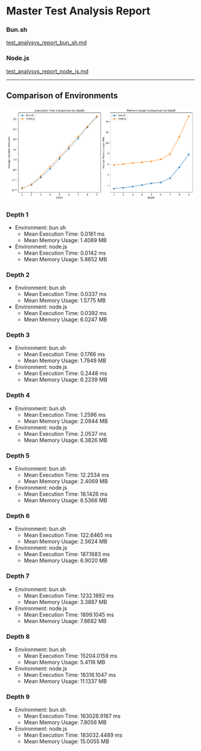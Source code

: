 # Master Test Analysis Report

### Bun.sh

[test_analysys_report_bun_sh.md](./test_analysys_report_bun_sh.md)

### Node.js

[test_analysys_report_node_js.md](./test_analysis_report_node.js.md)

---

## Comparison of Environments

![Comparison Graphs](./test_analysis_comparison_graphs.png)

### Depth 1

-   Environment: bun.sh
    -   Mean Execution Time: 0.0161 ms
    -   Mean Memory Usage: 1.4089 MB
-   Environment: node.js
    -   Mean Execution Time: 0.0142 ms
    -   Mean Memory Usage: 5.8652 MB

### Depth 2

-   Environment: bun.sh
    -   Mean Execution Time: 0.0337 ms
    -   Mean Memory Usage: 1.5775 MB
-   Environment: node.js
    -   Mean Execution Time: 0.0392 ms
    -   Mean Memory Usage: 6.0247 MB

### Depth 3

-   Environment: bun.sh
    -   Mean Execution Time: 0.1766 ms
    -   Mean Memory Usage: 1.7949 MB
-   Environment: node.js
    -   Mean Execution Time: 0.2448 ms
    -   Mean Memory Usage: 6.2239 MB

### Depth 4

-   Environment: bun.sh
    -   Mean Execution Time: 1.2596 ms
    -   Mean Memory Usage: 2.0944 MB
-   Environment: node.js
    -   Mean Execution Time: 2.0537 ms
    -   Mean Memory Usage: 6.3826 MB

### Depth 5

-   Environment: bun.sh
    -   Mean Execution Time: 12.2534 ms
    -   Mean Memory Usage: 2.4069 MB
-   Environment: node.js
    -   Mean Execution Time: 18.1426 ms
    -   Mean Memory Usage: 6.5366 MB

### Depth 6

-   Environment: bun.sh
    -   Mean Execution Time: 122.6465 ms
    -   Mean Memory Usage: 2.5624 MB
-   Environment: node.js
    -   Mean Execution Time: 187.1683 ms
    -   Mean Memory Usage: 6.9020 MB

### Depth 7

-   Environment: bun.sh
    -   Mean Execution Time: 1232.1892 ms
    -   Mean Memory Usage: 3.3887 MB
-   Environment: node.js
    -   Mean Execution Time: 1899.1045 ms
    -   Mean Memory Usage: 7.8682 MB

### Depth 8

-   Environment: bun.sh
    -   Mean Execution Time: 15204.0159 ms
    -   Mean Memory Usage: 5.4116 MB
-   Environment: node.js
    -   Mean Execution Time: 18316.1047 ms
    -   Mean Memory Usage: 11.1337 MB

### Depth 9

-   Environment: bun.sh
    -   Mean Execution Time: 163026.9187 ms
    -   Mean Memory Usage: 7.8056 MB
-   Environment: node.js
    -   Mean Execution Time: 183032.4489 ms
    -   Mean Memory Usage: 15.0055 MB
